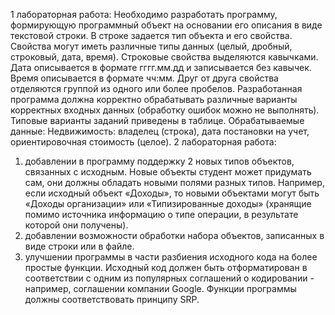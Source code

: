 1 лабораторная работа:
Необходимо разработать программу, формирующую программный объект на основании его описания в виде текстовой строки. В строке задается тип объекта и его свойства. Свойства могут иметь различные типы данных (целый, дробный, строковый, дата, время). Строковые свойства выделяются кавычками. Дата описывается в формате гггг.мм.дд и записывается без кавычек. Время описывается в формате чч:мм. Друг от друга свойства отделяются группой из одного или более пробелов. Разработанная программа должна корректно обрабатывать различные варианты корректных входных данных (обработку ошибок можно не выполнять).
Типовые варианты заданий приведены в таблице.
Обрабатываемые данные:
Недвижимость: владелец (строка), дата постановки на учет, ориентировочная стоимость (целое).
2 лабораторная работа:
1. добавлении в программу поддержку 2 новых типов объектов, связанных с исходным. Новые объекты студент может придумать сам, они должны обладать новыми полями разных типов. Например, если исходный объект «Доходы», то новыми объектами могут быть «Доходы организации» или «Типизированные доходы» (хранящие помимо источника информацию о типе операции, в результате которой они получены).
2. добавлении возможности обработки набора объектов, записанных в виде строки или в файле.
3. улучшении программы в части разбиения исходного кода на более простые функции. Исходный код должен быть отформатирован в соответствии с одним из популярных соглашений о кодировании - например, соглашении компании Google. Функции программы должны соответствовать принципу SRP. 
